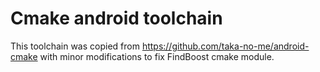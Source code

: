 # Cmake android toolchain #
This toolchain was copied from https://github.com/taka-no-me/android-cmake with minor modifications to fix FindBoost cmake module.